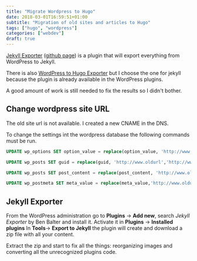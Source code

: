 ```yaml
---
title: "Migrate Wordpress to Hugo"
date: 2018-03-01T16:59:51+01:00
subtitle: "Migration of old sites and articles to Hugo"
tags: ["hugo", "wordpress"]
categories: ["webdev"]
draft: true
---
```


[Jekyll Exporter](https://wordpress.org/plugins/jekyll-exporter/) ([github page](https://github.com/benbalter/wordpress-to-jekyll-exporter)) is a plugin that will export everything from WordPress to Jekyll.

There is also [WordPress to Hugo Exporter](https://github.com/SchumacherFM/wordpress-to-hugo-exporter) but I choose the one for jekyll because the plugin is already available in the WordPress plugins.

A good amount of work is still needed to fix the results so I didn't bother.

<!--more--->

## Change wordpress site URL

The old site url is not available. I created a new CNAME in the DNS.

To change the settings int the wordpress database the following commands must be run.

```sql
UPDATE wp_options SET option_value = replace(option_value, 'http://www.oldurl', 'http://www.newurl') WHERE option_name = 'home' OR option_name = 'siteurl';

UPDATE wp_posts SET guid = replace(guid, 'http://www.oldurl','http://www.newurl');

UPDATE wp_posts SET post_content = replace(post_content, 'http://www.oldurl', 'http://www.newurl');

UPDATE wp_postmeta SET meta_value = replace(meta_value,'http://www.oldurl','http://www.newurl');
```

## Jekyll Exporter
From the WordPress administration go to **Plugins** -> **Add new**, search *Jekyll Exporter* by Ben Balter and install it.
Activate it in **Plugins** -> **Installed plugins**
In **Tools**-> **Export to Jekyll** the plugin will create and download a zip file with all your content.

Extract the zip and start to fix all the things: reorganizing images and converting all the unrecognized plugins code.
